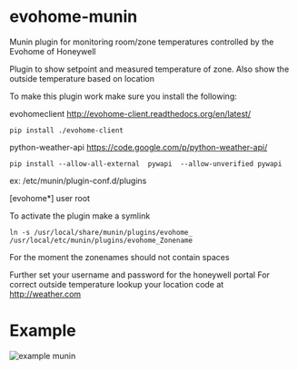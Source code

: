 # evohome-munin
Munin plugin for monitoring room/zone temperatures controlled by the Evohome of Honeywell


Plugin to show setpoint and measured temperature of zone.
Also show the outside temperature based on location

To make this plugin work make sure you install the following:

evohomeclient http://evohome-client.readthedocs.org/en/latest/
```
pip install ./evohome-client
```

python-weather-api https://code.google.com/p/python-weather-api/
```
pip install --allow-all-external  pywapi  --allow-unverified pywapi
```

ex: /etc/munin/plugin-conf.d/plugins

[evohome\*]
user root

To activate the plugin make a symlink

```
ln -s /usr/local/share/munin/plugins/evohome_ /usr/local/etc/munin/plugins/evohome_Zonename
```

For the moment the zonenames should not contain spaces

Further set your username and password for the honeywell portal
For correct outside temperature lookup your location code at http://weather.com

# Example #
![example munin](https://raw.githubusercontent.com/Infern1/evohome-munin/master/example_evohome_temperature.png)
